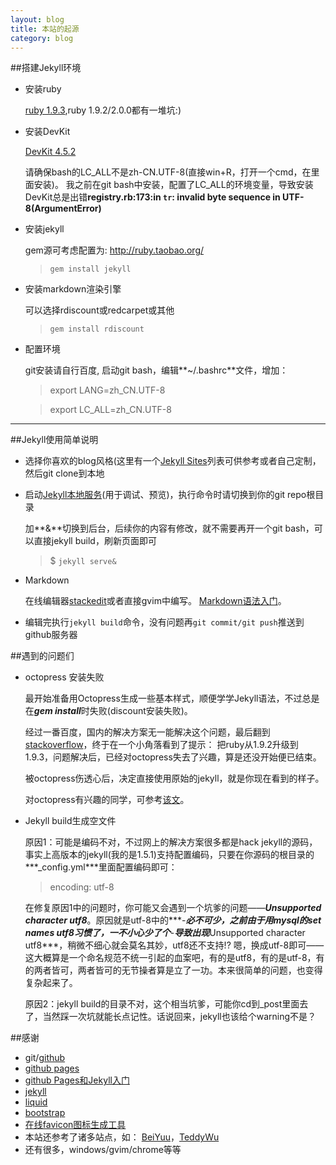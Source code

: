 ```yaml
---
layout: blog
title: 本站的起源
category: blog
---
```


##搭建Jekyll环境
- 安装ruby

  [ruby 1.9.3](http://dl.bintray.com/oneclick/rubyinstaller/rubyinstaller-1.9.3-p545.exe?direct),ruby 1.9.2/2.0.0都有一堆坑:)

- 安装DevKit

  [DevKit 4.5.2](https://github.com/downloads/oneclick/rubyinstaller/DevKit-tdm-32-4.5.2-20111229-1559-sfx.exe)

  请确保bash的LC_ALL不是zh-CN.UTF-8(直接win+R，打开一个cmd，在里面安装)。
  我之前在git bash中安装，配置了LC_ALL的环境变量，导致安装DevKit总是出错**registry.rb:173:in `tr`: invalid byte sequence in UTF-8(ArgumentError)**

- 安装jekyll

  gem源可考虑配置为: http://ruby.taobao.org/
  >`gem install jekyll`

- 安装markdown渲染引擎

  可以选择rdiscount或redcarpet或其他
  >`gem install rdiscount`

- 配置环境

  git安装请自行百度, 启动git bash，编辑**~/.bashrc**文件，增加：
  > export LANG=zh_CN.UTF-8

  > export LC_ALL=zh_CN.UTF-8

----------
##Jekyll使用简单说明
- 选择你喜欢的blog风格(这里有一个[Jekyll Sites](https://github.com/jekyll/jekyll/wiki/Sites)列表可供参考或者自己定制，然后git clone到本地

- 启动[Jekyll本地服务](http://localhost:4000/)(用于调试、预览)，执行命令时请切换到你的git repo根目录

  加**&**切换到后台，后续你的内容有修改，就不需要再开一个git bash，可以直接jekyll build，刷新页面即可
  > $ `jekyll serve&`

- Markdown

  在线编辑器[stackedit](https://stackedit.io)或者直接gvim中编写。
  [Markdown语法入门](http://joinwee.com/lesson/10/)。

- 编辑完执行`jekyll build`命令，没有问题再`git commit/git push`推送到github服务器



##遇到的问题们
- octopress 安装失败

  最开始准备用Octopress生成一些基本样式，顺便学学Jekyll语法，不过总是在***gem install***时失败(discount安装失败)。
  
  经过一番百度，国内的解决方案无一能解决这个问题，最后翻到[stackoverflow](http://www.stackoverflow.com)，终于在一个小角落看到了提示： 把ruby从1.9.2升级到1.9.3，问题解决后，已经对octopress失去了兴趣，算是还没开始便已结束。
  
  被octopress伤透心后，决定直接使用原始的jekyll，就是你现在看到的样子。
  
  对octopress有兴趣的同学，可参考[该文](http://blog.163.com/fuhaocn@126/blog/static/366650802012115103842500/)。

- Jekyll build生成空文件

  原因1：可能是编码不对，不过网上的解决方案很多都是hack jekyll的源码，事实上高版本的jekyll(我的是1.5.1)支持配置编码，只要在你源码的根目录的***_config.yml***里面配置编码即可：
  
  > encoding: utf-8
  
  在修复原因1中的问题时，你可能又会遇到一个坑爹的问题——***Unsupported character utf8***。原因就是utf-8中的***-***必不可少，之前由于用mysql的set names utf8习惯了，一不小心少了个***-***导致出现***Unsupported character utf8***，稍微不细心就会莫名其妙，utf8还不支持!? 嗯，换成utf-8即可——这大概算是一个命名规范不统一引起的血案吧，有的是utf8，有的是utf-8，有的两者皆可，两者皆可的无节操者算是立了一功。本来很简单的问题，也变得复杂起来了。
  
  原因2：jekyll build的目录不对，这个相当坑爹，可能你cd到_post里面去了，当然踩一次坑就能长点记性。话说回来，jekyll也该给个warning不是？

##感谢
- git/[github](https://www.github.com)
- [github pages](https://pages.github.com)
- [github Pages和Jekyll入门](http://www.ruanyifeng.com/blog/2012/08/blogging_with_jekyll.html)
- [jekyll](http://jekyllrb.com/docs/quickstart/)
- [liquid](http://docs.shopify.com/themes/liquid-basics/output)
- [bootstrap](http://www.bootcss.com)
- [在线favicon图标生成工具](http://www.atool.org/ico.php)
- 本站还参考了诸多站点，如： [BeiYuu](http://beiyuu.com/)，[TeddyWu](http://teddywu.info/)
- 还有很多，windows/gvim/chrome等等

